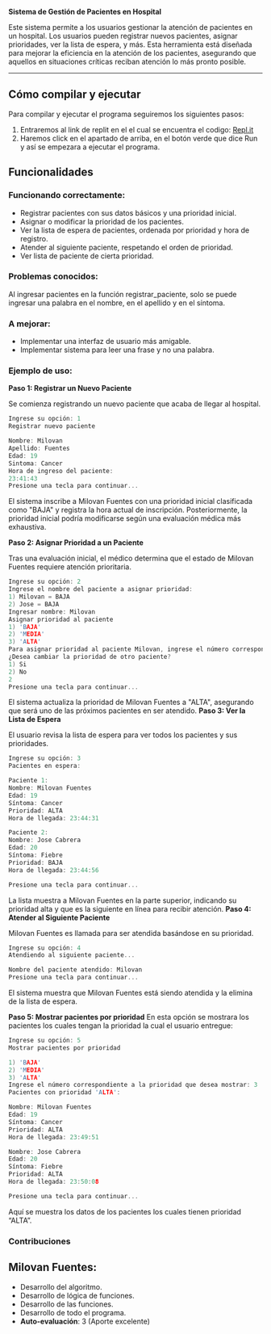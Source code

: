 **Sistema de Gestión de Pacientes en Hospital**

Este sistema permite a los usuarios gestionar la atención de pacientes en un hospital. Los usuarios pueden registrar nuevos pacientes, asignar prioridades, ver la lista de espera, y más. Esta herramienta está diseñada para mejorar la eficiencia en la atención de los pacientes, asegurando que aquellos en situaciones críticas reciban atención lo más pronto posible.

---
## Cómo compilar y ejecutar

Para compilar y ejecutar el programa seguiremos los siguientes pasos:

1) Entraremos al link de replit en el el cual se encuentra el codigo: [Repl.it](https://replit.com/join/tzxllripsx-milovanfuentesl)
2) Haremos click en el apartado de arriba, en el botón verde que dice Run y así se empezara a ejecutar el programa.

## Funcionalidades

### Funcionando correctamente:

- Registrar pacientes con sus datos básicos y una prioridad inicial.
- Asignar o modificar la prioridad de los pacientes.
- Ver la lista de espera de pacientes, ordenada por prioridad y hora de registro.
- Atender al siguiente paciente, respetando el orden de prioridad.
- Ver lista de paciente de cierta prioridad.

### Problemas conocidos:
Al ingresar pacientes en la función  registrar_paciente, solo se puede ingresar una palabra en el nombre, en el apellido y en el síntoma.

### A mejorar:
- Implementar una interfaz de usuario más amigable.
- Implementar sistema para leer una frase y no una palabra.

### Ejemplo de uso:
  **Paso 1: Registrar un Nuevo Paciente**

Se comienza registrando un nuevo paciente que acaba de llegar al hospital.

````c
Ingrese su opción: 1
Registrar nuevo paciente

Nombre: Milovan
Apellido: Fuentes
Edad: 19
Sintoma: Cancer
Hora de ingreso del paciente: 
23:41:43
Presione una tecla para continuar...
````
El sistema inscribe a Milovan Fuentes con una prioridad inicial clasificada como "BAJA" y registra la hora actual de inscripción. Posteriormente, la prioridad inicial podría modificarse según una evaluación médica más exhaustiva.

**Paso 2: Asignar Prioridad a un Paciente**

Tras una evaluación inicial, el médico determina que el estado de Milovan Fuentes requiere atención prioritaria.
````c
Ingrese su opción: 2
Ingrese el nombre del paciente a asignar prioridad: 
1) Milovan = BAJA
2) Jose = BAJA
Ingresar nombre: Milovan
Asignar prioridad al paciente
1) 'BAJA'
2) 'MEDIA'
3) 'ALTA'
Para asignar prioridad al paciente Milovan, ingrese el número correspondiente: 3
¿Desea cambiar la prioridad de otro paciente?
1) Si
2) No
2
Presione una tecla para continuar...
````
El sistema actualiza la prioridad de Milovan Fuentes a "ALTA", asegurando que será uno de las próximos pacientes en ser atendido.
**Paso 3: Ver la Lista de Espera**

El usuario revisa la lista de espera para ver todos los pacientes y sus prioridades.
````c
Ingrese su opción: 3
Pacientes en espera: 

Paciente 1:
Nombre: Milovan Fuentes
Edad: 19
Síntoma: Cancer
Prioridad: ALTA
Hora de llegada: 23:44:31

Paciente 2:
Nombre: Jose Cabrera
Edad: 20
Síntoma: Fiebre
Prioridad: BAJA
Hora de llegada: 23:44:56

Presione una tecla para continuar...
````
La lista muestra a Milovan Fuentes en la parte superior, indicando su prioridad alta y que es la siguiente en línea para recibir atención.
**Paso 4: Atender al Siguiente Paciente**

Milovan Fuentes es llamada para ser atendida basándose en su prioridad.
````c
Ingrese su opción: 4
Atendiendo al siguiente paciente...

Nombre del paciente atendido: Milovan
Presione una tecla para continuar...

````
El sistema muestra que Milovan Fuentes está siendo atendida y la elimina de la lista de espera.

**Paso 5: Mostrar pacientes por prioridad**
En esta opción se mostrara los pacientes los cuales tengan la prioridad la cual el usuario entregue:
````c
Ingrese su opción: 5
Mostrar pacientes por prioridad

1) 'BAJA'
2) 'MEDIA'
3) 'ALTA'
Ingrese el número correspondiente a la prioridad que desea mostrar: 3
Pacientes con prioridad 'ALTA':

Nombre: Milovan Fuentes
Edad: 19
Síntoma: Cancer
Prioridad: ALTA
Hora de llegada: 23:49:51

Nombre: Jose Cabrera
Edad: 20
Síntoma: Fiebre
Prioridad: ALTA
Hora de llegada: 23:50:08

Presione una tecla para continuar...
````
Aquí se muestra los datos de los pacientes los cuales tienen prioridad “ALTA”. 

### Contribuciones
## Milovan Fuentes:
- Desarrollo del algoritmo.
- Desarrollo de lógica de funciones.
- Desarrollo de las funciones.
- Desarrollo de todo el programa.
- **Auto-evaluación**: 3 (Aporte excelente)
